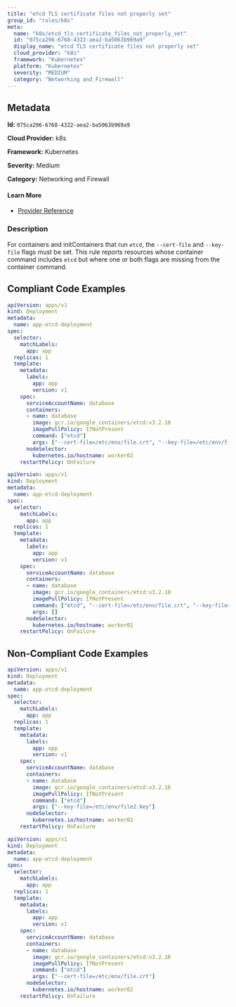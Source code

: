 ```yaml
---
title: "etcd TLS certificate files not properly set"
group_id: "rules/k8s"
meta:
  name: "k8s/etcd_tls_certificate_files_not_properly_set"
  id: "075ca296-6768-4322-aea2-ba5063b969a9"
  display_name: "etcd TLS certificate files not properly set"
  cloud_provider: "k8s"
  framework: "Kubernetes"
  platform: "Kubernetes"
  severity: "MEDIUM"
  category: "Networking and Firewall"
---
```

## Metadata

**Id:** `075ca296-6768-4322-aea2-ba5063b969a9`

**Cloud Provider:** k8s

**Framework:** Kubernetes

**Severity:** Medium

**Category:** Networking and Firewall

#### Learn More

 - [Provider Reference](https://etcd.io/docs/v3.4/op-guide/security/)

### Description

 For containers and initContainers that run `etcd`, the `--cert-file` and `--key-file` flags must be set. This rule reports resources whose container command includes `etcd` but where one or both flags are missing from the container command.


## Compliant Code Examples
```yaml
apiVersion: apps/v1
kind: Deployment
metadata:
  name: app-etcd-deployment
spec:
  selector:
    matchLabels:
      app: app
  replicas: 1
  template:
    metadata:
      labels:
        app: app
        version: v1
    spec:
      serviceAccountName: database
      containers:
      - name: database
        image: gcr.io/google_containers/etcd:v3.2.18
        imagePullPolicy: IfNotPresent
        command: ["etcd"]
        args: ["--cert-file=/etc/env/file.crt", "--key-file=/etc/env/file2.key"]
      nodeSelector:
        kubernetes.io/hostname: worker02  
    restartPolicy: OnFailure

```

```yaml
apiVersion: apps/v1
kind: Deployment
metadata:
  name: app-etcd-deployment
spec:
  selector:
    matchLabels:
      app: app
  replicas: 1
  template:
    metadata:
      labels:
        app: app
        version: v1
    spec:
      serviceAccountName: database
      containers:
      - name: database
        image: gcr.io/google_containers/etcd:v3.2.18
        imagePullPolicy: IfNotPresent
        command: ["etcd", "--cert-file=/etc/env/file.crt", "--key-file=/etc/env/file2.key"]
        args: []
      nodeSelector:
        kubernetes.io/hostname: worker02  
    restartPolicy: OnFailure

```
## Non-Compliant Code Examples
```yaml
apiVersion: apps/v1
kind: Deployment
metadata:
  name: app-etcd-deployment
spec:
  selector:
    matchLabels:
      app: app
  replicas: 1
  template:
    metadata:
      labels:
        app: app
        version: v1
    spec:
      serviceAccountName: database
      containers:
      - name: database
        image: gcr.io/google_containers/etcd:v3.2.18
        imagePullPolicy: IfNotPresent
        command: ["etcd"]
        args: ["--key-file=/etc/env/file2.key"]
      nodeSelector:
        kubernetes.io/hostname: worker02  
    restartPolicy: OnFailure

```

```yaml
apiVersion: apps/v1
kind: Deployment
metadata:
  name: app-etcd-deployment
spec:
  selector:
    matchLabels:
      app: app
  replicas: 1
  template:
    metadata:
      labels:
        app: app
        version: v1
    spec:
      serviceAccountName: database
      containers:
      - name: database
        image: gcr.io/google_containers/etcd:v3.2.18
        imagePullPolicy: IfNotPresent
        command: ["etcd"]
        args: ["--cert-file=/etc/env/file.crt"]
      nodeSelector:
        kubernetes.io/hostname: worker02  
    restartPolicy: OnFailure

```